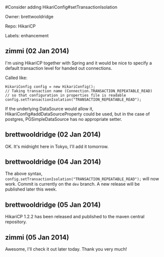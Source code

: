 #Consider adding HikariConfig#setTransactionIsolation

Owner: brettwooldridge

Repo: HikariCP

Labels: enhancement 

## zimmi (02 Jan 2014)

I'm using HikariCP together with Spring and it would be nice to specify a default transaction level for handed out connections.

Called like:

```
HikariConfig config = new HikariConfig();
// Taking transaction name (Connection.TRANSACTION_REPEATABLE_READ)
// so that configuration in properties file is readable
config.setTransactionIsolation("TRANSACTION_REPEATABLE_READ");
```

If the underlying DataSource would allow it, HikariConfig#addDataSourceProperty could be used, but in the case of postgres, PGSimpleDataSource has no appropriate setter.


## brettwooldridge (02 Jan 2014)

OK.  It's midnight here in Tokyo, I'll add it tomorrow.


## brettwooldridge (04 Jan 2014)

The above syntax, `config.setTransactionIsolation("TRANSACTION_REPEATABLE_READ");` will now work.  Commit is currently on the `dev` branch.  A new release will be published later this week.


## brettwooldridge (05 Jan 2014)

HikariCP 1.2.2 has been released and published to the maven central repository.


## zimmi (05 Jan 2014)

Awesome, I'll check it out later today.
Thank you very much!


